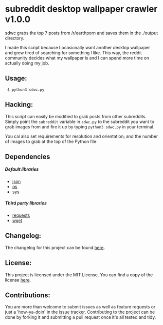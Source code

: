 # subreddit desktop wallpaper crawler v1.0.0
sdwc grabs the top 7 posts from /r/earthporn and saves them in the ./output directory.

I made this script because I ocasionally want another desktop wallpaper and grew tired of searching for something I like. This way, the reddit community decides what my wallpaper is and I can spend more time on actually doing my job.

## Usage:
```
 $ python3 sdwc.py
```

## Hacking:
This script can easily be modified to grab posts from other subreddits. Simply point the `subreddit` variable in `sdwc.py` to the subreddit you want to grab images from and fire it up by typing `python3 sdwc.py` in your terminal.

You cal also set requirements for resolution and orientation; and the number of images to grab at the top of the Python file

## Dependencies
##### Default libraries
 - [json](https://docs.python.org/3/library/json.html)
 - [os](https://docs.python.org/3/library/os.html)
 - [sys](https://docs.python.org/3/library/sys.html)

##### Third party libraries
 - [requests](https://pypi.org/project/requests/)
 - [wget](https://pypi.org/project/wget/)

## Changelog:
The changelog for this project can be found [here](CHANGELOG.md).

## License:
This project is licensed under the MIT License. You can find a copy of the license [here](LICENSE.md).

## Contributions:
You are more than welcome to submit issues as well as feature requests or just a 'how-ya-doin' in the [issue tracker](https://github.com/CytoDev/python-sdwc/issues/new). Contributing to the project can be done by forking it and submitting a pull request once it's all tested and tidy.
